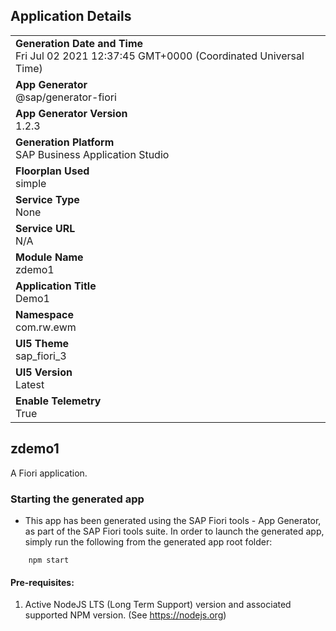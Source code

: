 ## Application Details
|               |
| ------------- |
|**Generation Date and Time**<br>Fri Jul 02 2021 12:37:45 GMT+0000 (Coordinated Universal Time)|
|**App Generator**<br>@sap/generator-fiori|
|**App Generator Version**<br>1.2.3|
|**Generation Platform**<br>SAP Business Application Studio|
|**Floorplan Used**<br>simple|
|**Service Type**<br>None|
|**Service URL**<br>N/A
|**Module Name**<br>zdemo1|
|**Application Title**<br>Demo1|
|**Namespace**<br>com.rw.ewm|
|**UI5 Theme**<br>sap_fiori_3|
|**UI5 Version**<br>Latest|
|**Enable Telemetry**<br>True|

## zdemo1

A Fiori application.

### Starting the generated app

-   This app has been generated using the SAP Fiori tools - App Generator, as part of the SAP Fiori tools suite.  In order to launch the generated app, simply run the following from the generated app root folder:

```
    npm start
```

#### Pre-requisites:

1. Active NodeJS LTS (Long Term Support) version and associated supported NPM version.  (See https://nodejs.org)


